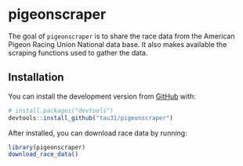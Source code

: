 
<!-- README.md is generated from README.Rmd. Please edit that file -->

# pigeonscraper

<!-- badges: start -->

<!-- badges: end -->

The goal of `pigeonscraper` is to share the race data from the American
Pigeon Racing Union National data base. It also makes available the
scraping functions used to gather the data.

## Installation

You can install the development version from
[GitHub](https://github.com/) with:

``` r
# install.packages("devtools")
devtools::install_github("tau31/pigeonscraper")
```

After installed, you can download race data by running:

``` r
library(pigeonscraper)
download_race_data()
```
